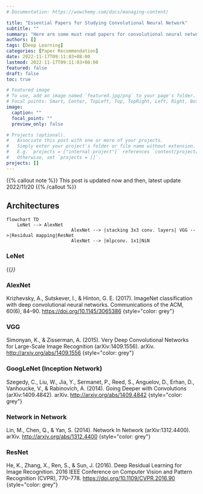 ```yaml
---
# Documentation: https://wowchemy.com/docs/managing-content/

title: "Essential Papers for Studying Convolutional Neural Network"
subtitle: ""
summary: "Here are some must read papers for convolutional neural network."
authors: []
tags: [Deep Learning]
categories: [Paper Recommendation]
date: 2022-11-17T09:11:03+08:00
lastmod: 2022-11-17T09:11:03+08:00
featured: false
draft: false
toc: true

# Featured image
# To use, add an image named `featured.jpg/png` to your page's folder.
# Focal points: Smart, Center, TopLeft, Top, TopRight, Left, Right, BottomLeft, Bottom, BottomRight.
image:
  caption: ""
  focal_point: ""
  preview_only: false

# Projects (optional).
#   Associate this post with one or more of your projects.
#   Simply enter your project's folder or file name without extension.
#   E.g. `projects = ["internal-project"]` references `content/project/deep-learning/index.md`.
#   Otherwise, set `projects = []`.
projects: []
---
```

{{% callout note %}}
This post is updated now and then, latest update 2022/11/20
{{% /callout %}}
## Architectures
```mermaid
flowchart TD
	LeNet --> AlexNet 
						AlexNet --> |stacking 3x3 conv. layers| VGG -->|Residual mapping|ResNet
						AlexNet --> |mlpconv. 1x1|NiN
```
### LeNet
{{<cite page="/publication/undergrad-thesis" view="1" >}}
### AlexNet
Krizhevsky, A., Sutskever, I., & Hinton, G. E. (2017). ImageNet classification with deep convolutional neural networks. Communications of the ACM, 60(6), 84–90. https://doi.org/10.1145/3065386 
{style="color: grey"}

### VGG
Simonyan, K., & Zisserman, A. (2015). Very Deep Convolutional Networks for Large-Scale Image Recognition (arXiv:1409.1556). arXiv. http://arxiv.org/abs/1409.1556
{style="color: grey"}


### GoogLeNet (Inception Network)
Szegedy, C., Liu, W., Jia, Y., Sermanet, P., Reed, S., Anguelov, D., Erhan, D., Vanhoucke, V., & Rabinovich, A. (2014). Going Deeper with Convolutions (arXiv:1409.4842). arXiv. http://arxiv.org/abs/1409.4842
{style="color: grey"}
### Network in Network
Lin, M., Chen, Q., & Yan, S. (2014). Network In Network (arXiv:1312.4400). arXiv. http://arxiv.org/abs/1312.4400
{style="color: grey"}
### ResNet
He, K., Zhang, X., Ren, S., & Sun, J. (2016). Deep Residual Learning for Image Recognition. 2016 IEEE Conference on Computer Vision and Pattern Recognition (CVPR), 770–778. https://doi.org/10.1109/CVPR.2016.90
{style="color: grey"}


